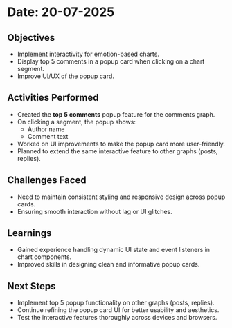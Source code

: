 # Date: 20-07-2025

## Objectives

- Implement interactivity for emotion-based charts.
- Display top 5 comments in a popup card when clicking on a chart segment.
- Improve UI/UX of the popup card.

## Activities Performed

- Created the **top 5 comments** popup feature for the comments graph.
- On clicking a segment, the popup shows:
  - Author name
  - Comment text
- Worked on UI improvements to make the popup card more user-friendly.
- Planned to extend the same interactive feature to other graphs (posts, replies).

## Challenges Faced

- Need to maintain consistent styling and responsive design across popup cards.
- Ensuring smooth interaction without lag or UI glitches.

## Learnings

- Gained experience handling dynamic UI state and event listeners in chart components.
- Improved skills in designing clean and informative popup cards.

## Next Steps

- Implement top 5 popup functionality on other graphs (posts, replies).
- Continue refining the popup card UI for better usability and aesthetics.
- Test the interactive features thoroughly across devices and browsers.

